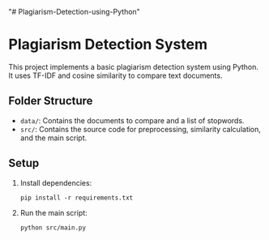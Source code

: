 "# Plagiarism-Detection-using-Python" 
# Plagiarism Detection System

This project implements a basic plagiarism detection system using Python. It uses TF-IDF and cosine similarity to compare text documents.

## Folder Structure

- `data/`: Contains the documents to compare and a list of stopwords.
- `src/`: Contains the source code for preprocessing, similarity calculation, and the main script.

## Setup

1. Install dependencies:
    ```
    pip install -r requirements.txt
    ```
2. Run the main script:
    ```
    python src/main.py
    ```
